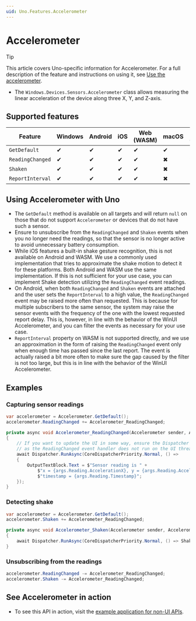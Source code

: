 ```yaml
---
uid: Uno.Features.Accelerometer
---
```


# Accelerometer

> [!TIP]
> This article covers Uno-specific information for Accelerometer. For a full description of the feature and instructions on using it, see [Use the accelerometer](https://learn.microsoft.com/windows/uwp/devices-sensors/use-the-accelerometer).

* The `Windows.Devices.Sensors.Accelerometer` class allows measuring the linear acceleration of the device along three X, Y, and Z-axis.

## Supported features

| Feature          | Windows | Android | iOS | Web (WASM) | macOS | Linux (Skia) | Win 7 (Skia) |
|------------------|---------|---------|-----|------------|-------|--------------|--------------|
| `GetDefault`     | ✔       | ✔       | ✔   | ✔          | ✔     | ✔            | ✔            |
| `ReadingChanged` | ✔       | ✔       | ✔   | ✔          | ✖     | ✖            | ✖            |
| `Shaken`         | ✔       | ✔       | ✔   | ✔          | ✖     | ✖            | ✖            |
| `ReportInterval` | ✔       | ✔       | ✔   | ✔          | ✖     | ✖            | ✖            |

## Using Accelerometer with Uno

* The `GetDefault` method is available on all targets and will return `null` on those that do not support `Accelerometer` or devices that do not have such a sensor.
* Ensure to unsubscribe from the `ReadingChanged` and `Shaken` events when you no longer need the readings, so that the sensor is no longer active to avoid unnecessary battery consumption.
* While iOS features a built-in shake gesture recognition, this is not available on Android and WASM. We use a commonly used implementation that tries to approximate the shake motion to detect it for these platforms. Both Android and WASM use the same implementation. If this is not sufficient for your use case, you can implement Shake detection utilizing the `ReadingChanged` event readings.
* On Android, when both `ReadingChanged` and `Shaken` events are attached and the user sets the `ReportInterval` to a high value, the `ReadingChanged` event may be raised more often than requested. This is because for multiple subscribers to the same sensor, the system may raise the sensor events with the frequency of the one with the lowest requested report delay. This is, however, in line with the behavior of the WinUI Accelerometer, and you can filter the events as necessary for your use case.
* `ReportInterval` property on WASM is not supported directly, and we use an approximation in the form of raising the `ReadingChanged` event only when enough time has passed since the last report. The event is actually raised a bit more often to make sure the gap caused by the filter is not too large, but this is in line with the behavior of the WinUI Accelerometer.

## Examples

### Capturing sensor readings

```csharp
var accelerometer = Accelerometer.GetDefault();
accelerometer.ReadingChanged += Accelerometer_ReadingChanged;

private async void Accelerometer_ReadingChanged(Accelerometer sender, AccelerometerReadingChangedEventArgs args)
{
    // If you want to update the UI in some way, ensure the Dispatcher is used,
    // as the ReadingChanged event handler does not run on the UI thread.
    await Dispatcher.RunAsync(CoreDispatcherPriority.Normal, () =>
    {
        OutputTextBlock.Text = $"Sensor reading is " +
            $"x = {args.Reading.AccelerationX}, y = {args.Reading.AccelerationY}, z = {args.Reading.AccelerationZ}, " + 
            $"timestamp = {args.Reading.Timestamp}";
    });
}
```

### Detecting shake

```csharp
var accelerometer = Accelerometer.GetDefault();
accelerometer.Shaken += Accelerometer_ReadingChanged;

private async void Accelerometer_Shaken(Accelerometer sender, AccelerometerShakenEventArgs args)
{
    await Dispatcher.RunAsync(CoreDispatcherPriority.Normal, () => ShakenTimestamp = args.Timestamp.ToString("R"));
}
```

### Unsubscribing from the readings

```csharp
accelerometer.ReadingChanged -= Accelerometer_ReadingChanged;
accelerometer.Shaken -= Accelerometer_ReadingChanged;
```

## See Accelerometer in action

* To see this API in action, visit the [example application for non-UI APIs](https://aka.platform.uno/demo-unexpected-apis).

